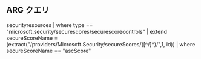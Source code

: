 ## ARG クエリ
securityresources
| where type == "microsoft.security/securescores/securescorecontrols"
| extend secureScoreName = (extract("/providers/Microsoft.Security/secureScores/([^/]*)/",1, id))
| where secureScoreName == "ascScore"
